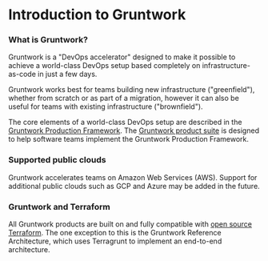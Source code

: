 # Introduction to Gruntwork

### What is Gruntwork?

Gruntwork is a "DevOps accelerator" designed to make it possible to achieve a world-class DevOps setup based completely on infrastructure-as-code in just a few days.

Gruntwork works best for teams building new infrastructure ("greenfield"), whether from scratch or as part of a migration, however it can also be useful for teams with existing infrastructure ("brownfield").

The core elements of a world-class DevOps setup are described in the [Gruntwork Production Framework](gruntwork-production-framework). The [Gruntwork product suite](products) is designed to help software teams implement the Gruntwork Production Framework.

### Supported public clouds

Gruntwork accelerates teams on Amazon Web Services (AWS). Support for additional public clouds such as GCP and Azure may be added in the future.

### Gruntwork and Terraform

All Gruntwork products are built on and fully compatible with [open source Terraform](https://gruntwork.io). The one exception to this is the Gruntwork Reference Architecture, which uses Terragrunt to implement an end-to-end architecture.
